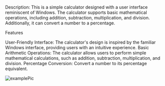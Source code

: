 Description:
This is a simple calculator designed with a user interface reminiscent of Windows. The calculator supports basic mathematical operations, including addition, subtraction, multiplication, and division. Additionally, it can convert a number to a percentage.

Features

User-Friendly Interface: The calculator's design is inspired by the familiar Windows interface, providing users with an intuitive experience.
Basic Arithmetic Operations: The calculator allows users to perform simple mathematical calculations, such as addition, subtraction, multiplication, and division.
Percentage Conversion: Convert a number to its percentage equivalent.



![examplePic](https://github.com/mosqali/Calculator/assets/102695783/ceb7e142-1f1d-4699-b0ce-38730143ea07)


